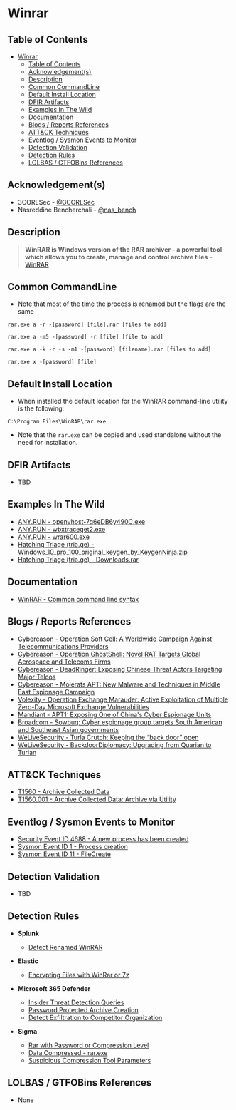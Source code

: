 # Winrar

## Table of Contents

- [Winrar](#winrar)
  - [Table of Contents](#table-of-contents)
  - [Acknowledgement(s)](#acknowledgements)
  - [Description](#description)
  - [Common CommandLine](#common-commandline)
  - [Default Install Location](#default-install-location)
  - [DFIR Artifacts](#dfir-artifacts)
  - [Examples In The Wild](#examples-in-the-wild)
  - [Documentation](#documentation)
  - [Blogs / Reports References](#blogs--reports-references)
  - [ATT&CK Techniques](#attck-techniques)
  - [Eventlog / Sysmon Events to Monitor](#eventlog--sysmon-events-to-monitor)
  - [Detection Validation](#detection-validation)
  - [Detection Rules](#detection-rules)
  - [LOLBAS / GTFOBins References](#lolbas--gtfobins-references)

## Acknowledgement(s)

- 3CORESec - [@3CORESec](https://twitter.com/3CORESec)
- Nasreddine Bencherchali - [@nas_bench](https://twitter.com/nas_bench)

## Description

> **WinRAR is Windows version of the RAR archiver - a powerful tool which allows you to create, manage and control archive files** - [WinRAR](https://documentation.help/WinRAR/HELPRarInfo.htm)

## Common CommandLine

- Note that most of the time the process is renamed but the flags are the same

```batch
rar.exe a -r -[password] [file].rar [files to add]

rar.exe a -m5 -[password] -r [file] [file to add]

rar.exe a -k -r -s -m1 -[password] [filename].rar [files to add]

rar.exe x -[password] [file]
```

## Default Install Location

- When installed the default location for the WinRAR command-line utility is the following:

```batch
C:\Program Files\WinRAR\rar.exe
```

- Note that the ``rar.exe`` can be copied and used standalone without the need for installation.

## DFIR Artifacts

- TBD

## Examples In The Wild

- [ANY.RUN - openvhost-7q6eDB6y490C.exe](https://app.any.run/tasks/ac031fb6-5844-4024-a8fa-c7070cc5778d/)
- [ANY.RUN - wbxtraceget2.exe](https://app.any.run/tasks/f306dd82-23a0-4cd2-ab22-fd5c52096a26/)
- [ANY.RUN - wrar600.exe](https://app.any.run/tasks/d3453fad-bd07-48f4-9acf-3a112d314ad4/)
- [Hatching Triage (tria.ge) - Windows_10_pro_100_original_keygen_by_KeygenNinja.zip](https://tria.ge/201129-alcc415ezx)
- [Hatching Triage (tria.ge) - Downloads.rar](https://tria.ge/201118-dj27sn3f52)

## Documentation

- [WinRAR - Common command line syntax](https://documentation.help/WinRAR/HELPCommandLineSyntax.htm)

## Blogs / Reports References

- [Cybereason - Operation Soft Cell: A Worldwide Campaign Against Telecommunications Providers](https://www.cybereason.com/blog/operation-soft-cell-a-worldwide-campaign-against-telecommunications-providers)
- [Cybereason - Operation GhostShell: Novel RAT Targets Global Aerospace and Telecoms Firms](https://www.cybereason.com/blog/operation-ghostshell-novel-rat-targets-global-aerospace-and-telecoms-firms)
- [Cybereason - DeadRinger: Exposing Chinese Threat Actors Targeting Major Telcos](https://www.cybereason.com/blog/deadringer-exposing-chinese-threat-actors-targeting-major-telcos)
- [Cybereason - Molerats APT: New Malware and Techniques in Middle East Espionage Campaign](https://www.cybereason.com/blog/molerats-apt-new-malware-and-techniques-in-middle-east-espionage-campaign)
- [Volexity - Operation Exchange Marauder: Active Exploitation of Multiple Zero-Day Microsoft Exchange Vulnerabilities](https://www.volexity.com/blog/2021/03/02/active-exploitation-of-microsoft-exchange-zero-day-vulnerabilities/)
- [Mandiant - APT1: Exposing One of China's Cyber Espionage Units](https://www.mandiant.com/resources/apt1-exposing-one-of-chinas-cyber-espionage-units)
- [Broadcom - Sowbug: Cyber espionage group targets South American and Southeast Asian governments](https://community.broadcom.com/symantecenterprise/communities/community-home/librarydocuments/viewdocument?DocumentKey=d544bd14-1dd2-4ab6-a5a0-181788b7d73b&CommunityKey=1ecf5f55-9545-44d6-b0f4-4e4a7f5f5e68&tab=librarydocuments)
- [WeLiveSecurity - Turla Crutch: Keeping the “back door” open](https://www.welivesecurity.com/2020/12/02/turla-crutch-keeping-back-door-open/)
- [WeLiveSecurity - BackdoorDiplomacy: Upgrading from Quarian to Turian](https://www.welivesecurity.com/2021/06/10/backdoordiplomacy-upgrading-quarian-turian/)

## ATT&CK Techniques

- [T1560 - Archive Collected Data](https://attack.mitre.org/techniques/T1560/)
- [T1560.001 - Archive Collected Data: Archive via Utility](https://attack.mitre.org/techniques/T1560/001/)

## Eventlog / Sysmon Events to Monitor

- [Security Event ID 4688 - A new process has been created](https://www.ultimatewindowssecurity.com/securitylog/encyclopedia/event.aspx?eventID=4688)
- [Sysmon Event ID 1 - Process creation](https://www.ultimatewindowssecurity.com/securitylog/encyclopedia/event.aspx?eventid=90001)
- [Sysmon Event ID 11 - FileCreate](https://www.ultimatewindowssecurity.com/securitylog/encyclopedia/event.aspx?eventid=90001)

## Detection Validation

- TBD

## Detection Rules

- **Splunk**
  - [Detect Renamed WinRAR](https://research.splunk.com/endpoint/detect_renamed_winrar/)

- **Elastic**
  - [Encrypting Files with WinRar or 7z](https://github.com/elastic/detection-rules/blob/main/rules/windows/collection_winrar_encryption.toml)

- **Microsoft 365 Defender**
  - [Insider Threat Detection Queries](https://github.com/microsoft/Microsoft-365-Defender-Hunting-Queries/blob/master/General%20queries/insider-threat-detection-queries.md)
  - [Password Protected Archive Creation](https://github.com/microsoft/Microsoft-365-Defender-Hunting-Queries/blob/master/Exfiltration/Password%20Protected%20Archive%20Creation.md)
  - [Detect Exfiltration to Competitor Organization](https://github.com/microsoft/Microsoft-365-Defender-Hunting-Queries/blob/master/Exfiltration/detect-archive-exfiltration-to-competitor.md)

- **Sigma**
  - [Rar with Password or Compression Level](https://github.com/SigmaHQ/sigma/blob/master/rules/windows/process_creation/win_susp_rar_flags.yml)
  - [Data Compressed - rar.exe](https://github.com/SigmaHQ/sigma/blob/master/rules/windows/process_creation/win_data_compressed_with_rar.yml)
  - [Suspicious Compression Tool Parameters](https://github.com/SigmaHQ/sigma/blob/master/rules/windows/process_creation/win_susp_compression_params.yml)

## LOLBAS / GTFOBins References

- None
